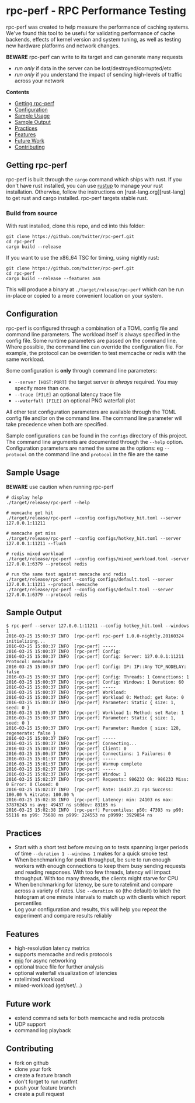 # rpc-perf - RPC Performance Testing

rpc-perf was created to help measure the performance of caching systems. We've found this tool to be useful for validating performance of cache backends, effects of kernel version and system tuning, as well as testing new hardware platforms and network changes.

**BEWARE** rpc-perf can write to its target and can generate many requests
* *run only* if data in the server can be lost/destroyed/corrupted/etc
* *run only* if you understand the impact of sending high-levels of traffic across your network

**Contents**
* [Getting rpc-perf](#getting-rpc-perf)
* [Configuration](#configuration)
* [Sample Usage](#sample-usage)
* [Sample Output](#sample-output)
* [Practices](#practices)
* [Features](#features)
* [Future Work](#future-work)
* [Contributing](#contributing)

## Getting rpc-perf

rpc-perf is built through the `cargo` command which ships with rust. If you don't have rust installed, you can use [rustup][rustup] to manage your rust installation. Otherwise, follow the instructions on [rust-lang.org][rust-lang] to get rust and cargo installed. rpc-perf targets stable rust.

### Build from source

With rust installed, clone this repo, and cd into this folder:

```shell
git clone https://github.com/twitter/rpc-perf.git
cd rpc-perf
cargo build --release
```

If you want to use the x86_64 TSC for timing, using nightly rust:

```shell
git clone https://github.com/twitter/rpc-perf.git
cd rpc-perf
cargo build --release --features asm
```

This will produce a binary at `./target/release/rpc-perf` which can be run in-place or copied to a more convenient location on your system.

## Configuration

rpc-perf is configured through a combination of a TOML config file and command line parameters. The workload itself is always specified in the config file. Some runtime parameters are passed on the command line. Where possible, the command line can override the configuration file. For example, the protocol can be overriden to test memcache or redis with the same workload.

Some configuration is **only** through command line parameters:
* `--server [HOST:PORT]` the target server *is always* required. You may specify more than one.
* `--trace [FILE]` an optional latency trace file
* `--waterfall [FILE]` an optional PNG waterfall plot

All other test configuration parameters are available through the TOML config file and/or on the command line. The command line parameter will take precedence when both are specified.

Sample configurations can be found in the `configs` directory of this project. The command line arguments are documented through the `--help` option. Configuration parameters are named the same as the options: eg `--protocol` on the command line and `protocol` in the file are the same

## Sample Usage

**BEWARE** use caution when running rpc-perf

```shell
# display help
./target/release/rpc-perf --help

# memcache get hit
./target/release/rpc-perf --config configs/hotkey_hit.toml --server 127.0.0.1:11211

# memcache get miss
./target/release/rpc-perf --config configs/hotkey_hit.toml --server 127.0.0.1:11211 --flush

# redis mixed workload
./target/release/rpc-perf --config configs/mixed_workload.toml -server 127.0.0.1:6379 --protocol redis

# run the same test against memcache and redis
./target/release/rpc-perf --config configs/default.toml --server 127.0.0.1:11211 --protocol memcache
./target/release/rpc-perf --config configs/default.toml --server 127.0.0.1:6379 --protocol redis
```

## Sample Output

```
$ rpc-perf --server 127.0.0.1:11211 --config hotkey_hit.toml --windows 1
2016-03-25 15:00:37 INFO  [rpc-perf] rpc-perf 1.0.0-nightly.20160324 initializing...
2016-03-25 15:00:37 INFO  [rpc-perf] -----
2016-03-25 15:00:37 INFO  [rpc-perf] Config:
2016-03-25 15:00:37 INFO  [rpc-perf] Config: Server: 127.0.0.1:11211 Protocol: memcache
2016-03-25 15:00:37 INFO  [rpc-perf] Config: IP: IP::Any TCP_NODELAY: false
2016-03-25 15:00:37 INFO  [rpc-perf] Config: Threads: 1 Connections: 1
2016-03-25 15:00:37 INFO  [rpc-perf] Config: Windows: 1 Duration: 60
2016-03-25 15:00:37 INFO  [rpc-perf] -----
2016-03-25 15:00:37 INFO  [rpc-perf] Workload:
2016-03-25 15:00:37 INFO  [rpc-perf] Workload 0: Method: get Rate: 0
2016-03-25 15:00:37 INFO  [rpc-perf] Parameter: Static { size: 1, seed: 0 }
2016-03-25 15:00:37 INFO  [rpc-perf] Workload 1: Method: set Rate: 1
2016-03-25 15:00:37 INFO  [rpc-perf] Parameter: Static { size: 1, seed: 0 }
2016-03-25 15:00:37 INFO  [rpc-perf] Parameter: Random { size: 128, regenerate: false }
2016-03-25 15:00:37 INFO  [rpc-perf] -----
2016-03-25 15:00:37 INFO  [rpc-perf] Connecting...
2016-03-25 15:00:37 INFO  [rpc-perf] Client: 0
2016-03-25 15:00:37 INFO  [rpc-perf] Connections: 1 Failures: 0
2016-03-25 15:01:37 INFO  [rpc-perf] -----
2016-03-25 15:01:37 INFO  [rpc-perf] Warmup complete
2016-03-25 15:02:37 INFO  [rpc-perf] -----
2016-03-25 15:02:37 INFO  [rpc-perf] Window: 1
2016-03-25 15:02:37 INFO  [rpc-perf] Requests: 986233 Ok: 986233 Miss: 0 Error: 0 Closed: 0
2016-03-25 15:02:37 INFO  [rpc-perf] Rate: 16437.21 rps Success: 100.00 % Hitrate: 100.00 %
2016-03-25 15:02:38 INFO  [rpc-perf] Latency: min: 24103 ns max: 37876243 ns avg: 49437 ns stddev: 83165 ns
2016-03-25 15:02:38 INFO  [rpc-perf] Percentiles: p50: 47393 ns p90: 55116 ns p99: 75688 ns p999: 224553 ns p9999: 3929854 ns
```

## Practices

* Start with a short test before moving on to tests spanning larger periods of time `--duration 1 --windows 1` makes for a quick smoke test
* When benchmarking for peak throughput, be sure to run enough workers with enough connections to keep them busy sending requests and reading responses. With too few threads, latency will impact throughput. With too many threads, the clients might starve for CPU
* When benchmarking for latency, be sure to ratelimit and compare across a variety of rates. Use `--duration 60` (the default) to latch the histogram at one minute intervals to match up with clients which report percentiles
* Log your configuration and results, this will help you repeat the experiment and compare results reliably

## Features

* high-resolution latency metrics
* supports memcache and redis protocols
* [mio][mio] for async networking
* optional trace file for further analysis
* optional waterfall visualization of latencies
* ratelimited workload
* mixed-workload (get/set/...)

## Future work

* extend command sets for both memcache and redis protocols
* UDP support
* command log playback

## Contributing

* fork on github
* clone your fork
* create a feature branch
* don't forget to run rustfmt
* push your feature branch
* create a pull request

[rustlang]: https://rust-lang.org/
[rustup]: https://rustup.rs
[mio]: https://github.com/carllerche/mio
